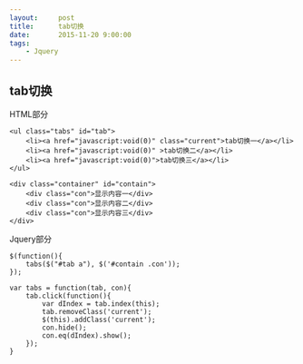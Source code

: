```yaml
---
layout:     post
title:      tab切换
date:       2015-11-20 9:00:00
tags:
    - Jquery
---
```


## tab切换
 
HTML部分 
 
    <ul class="tabs" id="tab">
        <li><a href="javascript:void(0)" class="current">tab切换一</a></li>
        <li><a href="javascript:void(0)" >tab切换二</a></li>
        <li><a href="javascript:void(0)">tab切换三</a></li>
    </ul>

    <div class="container" id="contain">
        <div class="con">显示内容一</div>
        <div class="con">显示内容二</div>
        <div class="con">显示内容三</div>
    </div>
    
    
Jquery部分
 
    $(function(){
        tabs($("#tab a"), $('#contain .con'));  
    });

    var tabs = function(tab, con){
        tab.click(function(){
            var dIndex = tab.index(this);
            tab.removeClass('current');
            $(this).addClass('current');
            con.hide();
            con.eq(dIndex).show();
        });    
    }